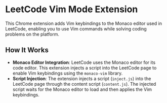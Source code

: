 # LeetCode Vim Mode Extension

This Chrome extension adds Vim keybindings to the Monaco editor used in LeetCode, enabling you to use Vim commands while solving coding problems on the platform.

## How It Works 

 - **Monaco Editor Integration**: LeetCode uses the Monaco editor for its code editor. This extension injects a script into the LeetCode page to enable Vim keybindings using the `monaco-vim` library.
 - **Script Injection**: The extension injects a script (`inject.js`) into the LeetCode page through the content script (`content.js`). The injected script waits for the Monaco editor to load and then applies the Vim keybindings.